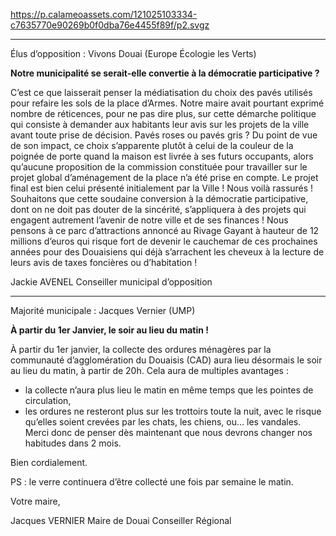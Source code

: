 https://p.calameoassets.com/121025103334-c7635770e90269b0f0dba76e4455f89f/p2.svgz

---

Élus d’opposition : Vivons Douai (Europe Écologie les Verts)

**Notre municipalité se serait-elle convertie à la démocratie participative ?**

C’est ce que laisserait penser la médiatisation du choix des pavés utilisés pour refaire les sols de la place d’Armes. Notre maire avait pourtant exprimé nombre de réticences, pour ne pas dire plus, sur cette démarche politique qui consiste à demander aux habitants leur avis sur les projets de la ville avant toute prise de décision.
Pavés roses ou pavés gris ? Du point de vue de son impact, ce choix s’apparente plutôt à celui de la couleur de la poignée de porte quand la maison est livrée à ses futurs occupants, alors qu’aucune proposition de la commission constituée pour travailler sur le projet global d’aménagement de la place n’a été prise en compte. Le projet final est bien celui présenté initialement par la Ville ! Nous voilà rassurés !
Souhaitons que cette soudaine conversion à la démocratie participative, dont on ne doit pas douter de la sincérité, s’appliquera à des projets qui engagent autrement l’avenir de notre ville et de ses finances ! Nous pensons à ce parc d’attractions annoncé au Rivage Gayant à hauteur de 12 millions d’euros qui risque fort de devenir le cauchemar de ces prochaines années pour des Douaisiens qui déjà s’arrachent les cheveux à la lecture de leurs avis de taxes foncières ou d’habitation !

Jackie AVENEL
Conseiller municipal d’opposition

---

Majorité municipale : Jacques Vernier (UMP)

**À partir du 1er Janvier, le soir au lieu du matin !**

À partir du 1er janvier, la collecte des ordures ménagères par la communauté d’agglomération du Douaisis (CAD) aura lieu désormais le soir au lieu du matin, à partir de 20h. Cela aura de multiples avantages :
- la collecte n’aura plus lieu le matin en même temps que les pointes de circulation,
- les ordures ne resteront plus sur les trottoirs toute la nuit, avec le risque qu’elles soient crevées par les chats, les chiens, ou... les vandales. Merci donc de penser dès maintenant que nous devrons changer nos habitudes dans 2 mois.

Bien cordialement.

PS : le verre continuera d’être collecté une fois par semaine le matin.

Votre maire,

Jacques VERNIER
Maire de Douai
Conseiller Régional
